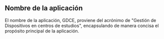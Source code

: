 ## Nombre de la aplicación

El nombre de la aplicación, GDCE, proviene del acrónimo de "Gestión de Dispositivos en centros de estudios", encapsulando de manera concisa el propósito principal de la aplicación.
